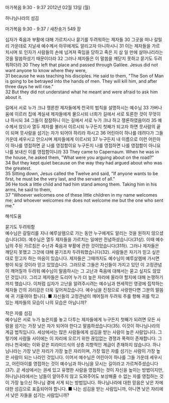 마가복음 9:30 - 9:37 
2012년 02월 13일 (월)

하나님나라의 섬김



마가복음 9:30 - 9:37 / 새찬송가 549 장


십자가 죽음과 부활에 대해 가르치시나 묻기를 두려워하는 제자들
30 그곳을 떠나 갈릴리 가운데로 지날새 예수께서 아무에게도 알리고자 아니하시니 31 이는 제자들을 가르치시며 또 인자가 사람들의 손에 넘겨져 죽임을 당하고 죽은 지 삼 일 만에 살아나리라는 것을 말씀하셨기 때문이더라 32 그러나 제자들은 이 말씀을 깨닫지 못하고 묻기도 두려워하더라
30 They left that place and passed through Galilee. Jesus did not want anyone to know where they were,   
31 because he was teaching his disciples. He said to them, "The Son of Man is going to be betrayed into the hands of men. They will kill him, and after three days he will rise."   
32 But they did not understand what he meant and were afraid to ask him about it.   

길에서 서로 누가 크냐 쟁론한 제자들에게 천국의 법칙을 설명하시는 예수님
33 가버나움에 이르러 집에 계실새 제자들에게 물으시되 너희가 길에서 서로 토론한 것이 무엇이냐 하시되 34 그들이 잠잠하니 이는 길에서 서로 누가 크냐 하고 쟁론하였음이라 35 예수께서 앉으사 열두 제자를 불러서 이르시되 누구든지 첫째가 되고자 하면 뭇사람의 끝이 되며 뭇사람을 섬기는 자가 되어야 하리라 하시고 36 어린아이 하나를 데려다가 그들 가운데 세우시고 안으시며 제자들에게 이르시되 37 누구든지 내 이름으로 이런 어린아이 하나를 영접하면 곧 나를 영접함이요 누구든지 나를 영접하면 나를 영접함이 아니요 나를 보내신 이를 영접함이니라
33 They came to Capernaum. When he was in the house, he asked them, "What were you arguing about on the road?"   
34 But they kept quiet because on the way they had argued about who was the greatest.   
35 Sitting down, Jesus called the Twelve and said, "If anyone wants to be first, he must be the very last, and the servant of all."   
36 He took a little child and had him stand among them. Taking him in his arms, he said to them,   
37 "Whoever welcomes one of these little children in my name welcomes me; and whoever welcomes me does not welcome me but the one who sent me."

해석도움





묻기도 두려워함  
예수님은 갈릴리를 지나 예루살렘으로 가는 동안 누구에게도 알리는 것을 원하지 않으셨습니다(30). 예수님은 열두 제자들을 가르치는 일에만 전념하셨습니다(31상). 이때 예수님의 주된 가르침은 수난과 죽음과 부활에 관한 것이었습니다(31하). 그러나 제자들은 깨닫지 못했고 그것에 대해 묻기조차 두려워했습니다(32). 사람들은 자기가 믿고 싶은 대로 믿고자 하는 마음이 있습니다. 제자들은 그때까지도 예수님이 예루살렘에 가시면 왕이 되실 것이라 믿고 있었습니다. 그러므로 그들은 자신들이 가지고 있던 이 고정관념이 깨어질까 두려워 예수님이 말씀하시는 그 고난과 죽음에 대해서는 묻고 싶지도 않았던 것입니다. 그리고 제자들은 도리어 누가 더 높은 자리에 올라야 할지에 대해 논쟁하기까지 했습니다. 이처럼 십자가 고난을 알려주시려는 예수님과 현세적인 영광에 집착하는 제자들 간의 괴리감은 더욱 깊어져갔습니다. 예수님을 진정으로 사랑한다면 그분의 말씀에 귀 기울여야 합니다.
■ 자신들의 고정관념이 깨어질까 두려워 주를 향해 귀를 막고 있는 제자들의 모습이 나의 모습은 아닙니까?

작은 자를 섬김  
예수님은 서로 누가 높은지를 놓고 다투는 제자들에게 누구든지 첫째가 되려면 모든 사람을 섬기는 가장 낮은 자가 되어야 한다고 말씀하셨습니다(35). 이것이 하나님나라의 계급 법칙입니다. 세상에서는 많은 사람들에게 섬김을 받는 사람이 높은 사람입니다. 그렇기에 사람들 사이에는 이 자리에 오르기 위한 끊임없는 경쟁과 폭력이 존재합니다. 그러나 천국에는 이와 같은 피라미드식의 상층 지향적인 계급이 존재하지 않습니다. 하나님나라는 가장 낮은 자리가 가장 높은 자리이며, 가장 많은 자를 섬기는 사람이 가장 높은 사람이 되는 나라인 것입니다. 이어서 예수님은 어린아이 하나를 그들 가운데 세우시고, 어린아이를 영접하는 것이 예수님과 하나님을 모시는 길이라고 가르쳐주셨습니다(37). 곧 세상에서는 권세 있고 유명한 사람을 영접하는 것이 자신을 높이는 방법이지만, 하나님나라에서는 남들이 알아주지 않고 도와주어도 보상해줄 수 없는 자를 영접하는 것이 가장 높으신 하나님 곁에 서게 되는 방법입니다. 하나님나라에 대한 믿음은 낮은 자에 대한 섬김으로 표출되어야 합니다.
■ 나는 섬김을 받는 사람입니까, 아니면 낮은 자리에서 낮은 자들을 섬기는 사람입니까?